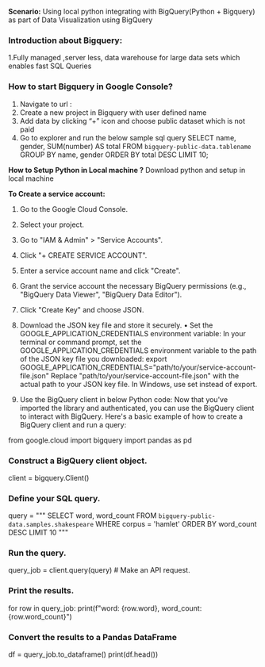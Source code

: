 **Scenario:** 
Using local python integrating with BigQuery(Python + Bigquery) as part of Data Visualization using BigQuery

### Introduction about Bigquery:
  1.Fully managed ,server less, data warehouse for large data sets which enables fast SQL Queries
### How to start Bigquery in Google Console? 
1. Navigate to url : 
2. Create a new project in Bigquery with   user defined name
3. Add data by clicking “+” icon and choose public dataset which is  not paid 
4. Go to explorer and run the  below sample sql query 
                SELECT
                  name, gender,
                  SUM(number) AS total
                FROM
                  `bigquery-public-data.tablename`
                GROUP BY
                  name, gender
                ORDER BY
                  total DESC
                LIMIT
                  10;
            
**How to Setup Python in Local machine ?**
Download python and setup in local machine

**To Create a service account:**
1.	Go to the Google Cloud Console.
2.	Select your project.
3.	Go to "IAM & Admin" > "Service Accounts".
4.	Click "+ CREATE SERVICE ACCOUNT".
5.	Enter a service account name and click "Create".
6.	Grant the service account the necessary BigQuery permissions (e.g., "BigQuery Data Viewer", "BigQuery Data Editor").
7.	Click "Create Key" and choose JSON.
8.	Download the JSON key file and store it securely.
•	Set the GOOGLE_APPLICATION_CREDENTIALS environment variable:
In your terminal or command prompt, set the GOOGLE_APPLICATION_CREDENTIALS environment variable to the path of the JSON key file you downloaded:
export GOOGLE_APPLICATION_CREDENTIALS="path/to/your/service-account-file.json"
Replace "path/to/your/service-account-file.json" with the actual path to your JSON key file. In Windows, use set instead of export.

5. Use the BigQuery client in below Python code:
Now that you've imported the library and authenticated, you can use the BigQuery client to interact with BigQuery. Here's a basic example of how to create a BigQuery client and run a query:

from google.cloud import bigquery
import pandas as pd

### Construct a BigQuery client object.
client = bigquery.Client()

### Define your SQL query.
query = """
    SELECT
        word,
        word_count
    FROM
        `bigquery-public-data.samples.shakespeare`
    WHERE
        corpus = 'hamlet'
    ORDER BY
        word_count DESC
    LIMIT 10
"""

### Run the query.
query_job = client.query(query)  # Make an API request.

### Print the results.
for row in query_job:
    print(f"word: {row.word}, word_count: {row.word_count}")

### Convert the results to a Pandas DataFrame
df = query_job.to_dataframe()
print(df.head())


